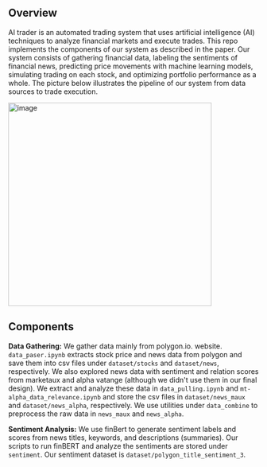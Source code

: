 ## Overview
AI trader is an automated trading system that uses artificial intelligence (AI) techniques to analyze financial markets and execute trades. 
This repo implements the components of our system as described in the paper. Our system consists of gathering financial data, labeling the 
sentiments of financial news, predicting price movements with machine learning models, simulating trading on each stock, and optimizing portfolio 
performance as a whole. The picture below illustrates the pipeline of our system from data sources to trade execution.

<img width="409" alt="image" src="https://github.com/user-attachments/assets/fe3812a7-1da2-4f22-aa28-fff4ba4b368c" />

## Components
**Data Gathering:** We gather data mainly from polygon.io. website. `data_paser.ipynb` extracts stock price and news data from polygon and save 
them into csv files under `dataset/stocks` and `dataset/news`, respectively. We also explored news data with sentiment and relation scores from 
marketaux and alpha vatange (although we didn't use them in our final design). We extract and analyze these data in `data_pulling.ipynb` and 
`mt-alpha_data_relevance.ipynb` and store the csv files in `dataset/news_maux` and `dataset/news_alpha`, respectively. 
We use utilities under `data_combine` to preprocess the raw data in `news_maux` and `news_alpha`.

**Sentiment Analysis:** We use finBert to generate sentiment labels and scores from news titles, keywords, and descriptions (summaries).
Our scripts to run finBERT and analyze the sentiments are stored under `sentiment`. Our sentiment dataset is `dataset/polygon_title_sentiment_3`.
